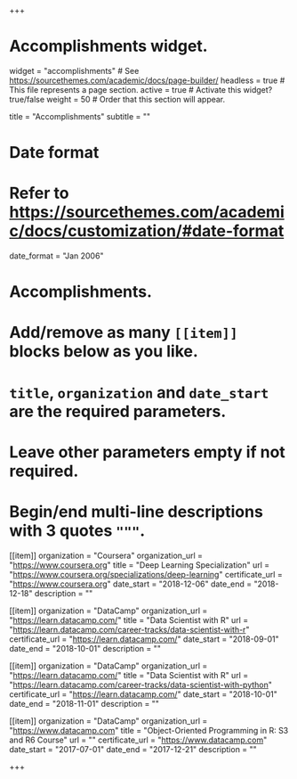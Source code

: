 +++
# Accomplishments widget.
widget = "accomplishments"  # See https://sourcethemes.com/academic/docs/page-builder/
headless = true  # This file represents a page section.
active = true  # Activate this widget? true/false
weight = 50  # Order that this section will appear.

title = "Accomplish&shy;ments"
subtitle = ""

# Date format
#   Refer to https://sourcethemes.com/academic/docs/customization/#date-format
date_format = "Jan 2006"

# Accomplishments.
#   Add/remove as many `[[item]]` blocks below as you like.
#   `title`, `organization` and `date_start` are the required parameters.
#   Leave other parameters empty if not required.
#   Begin/end multi-line descriptions with 3 quotes `"""`.

[[item]]
  organization = "Coursera"
  organization_url = "https://www.coursera.org"
  title = "Deep Learning Specialization"
  url = "https://www.coursera.org/specializations/deep-learning"
  certificate_url = "https://www.coursera.org"
  date_start = "2018-12-06"
  date_end = "2018-12-18"
  description = ""

[[item]]
  organization = "DataCamp"
  organization_url = "https://learn.datacamp.com/"
  title = "Data Scientist with R"
  url = "https://learn.datacamp.com/career-tracks/data-scientist-with-r"
  certificate_url = "https://learn.datacamp.com/"
  date_start = "2018-09-01"
  date_end = "2018-10-01"
  description = ""

[[item]]
  organization = "DataCamp"
  organization_url = "https://learn.datacamp.com/"
  title = "Data Scientist with R"
  url = "https://learn.datacamp.com/career-tracks/data-scientist-with-python"
  certificate_url = "https://learn.datacamp.com/"
  date_start = "2018-10-01"
  date_end = "2018-11-01"
  description = ""
  

  
[[item]]
  organization = "DataCamp"
  organization_url = "https://www.datacamp.com"
  title = "Object-Oriented Programming in R: S3 and R6 Course"
  url = ""
  certificate_url = "https://www.datacamp.com"
  date_start = "2017-07-01"
  date_end = "2017-12-21"
  description = ""

+++
